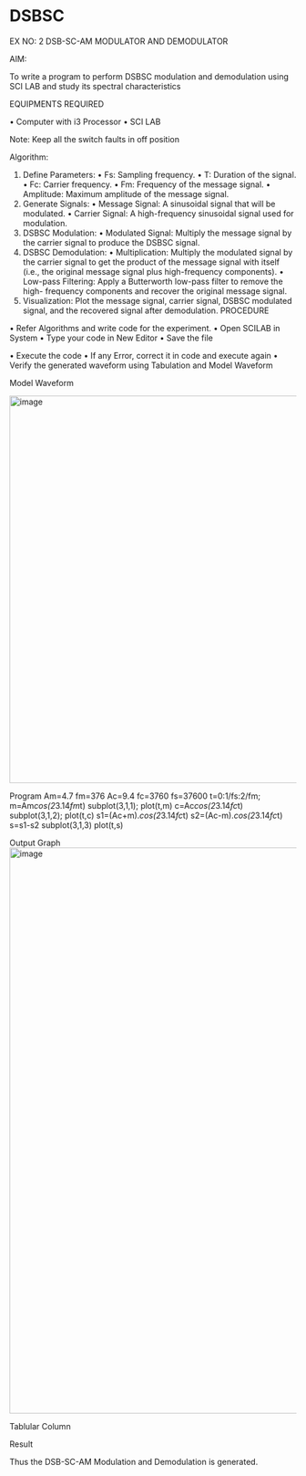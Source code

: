 # DSBSC


EX NO: 2	DSB-SC-AM MODULATOR AND DEMODULATOR

AIM:

To write a program to perform DSBSC modulation and demodulation using SCI LAB and study its spectral characteristics

EQUIPMENTS REQUIRED

•	Computer with i3 Processor
•	SCI LAB

Note: Keep all the switch faults in off position

Algorithm:

1.	Define Parameters:
•	Fs: Sampling frequency.
•	T: Duration of the signal.
•	Fc: Carrier frequency.
•	Fm: Frequency of the message signal.
•	Amplitude: Maximum amplitude of the message signal.
2.	Generate Signals:
•	Message Signal: A sinusoidal signal that will be modulated.
•	Carrier Signal: A high-frequency sinusoidal signal used for modulation.
3.	DSBSC Modulation:
•	Modulated Signal: Multiply the message signal by the carrier signal to produce the DSBSC signal.
4.	DSBSC Demodulation:
•	Multiplication: Multiply the modulated signal by the carrier signal to get the product of the message signal with itself (i.e., the original message signal plus high-frequency components).
•	Low-pass Filtering: Apply a Butterworth low-pass filter to remove the high- frequency components and recover the original message signal.
5.	Visualization:
Plot the message signal, carrier signal, DSBSC modulated signal, and the recovered signal after demodulation.
PROCEDURE

•	Refer Algorithms and write code for the experiment.
•	Open SCILAB in System
•	Type your code in New Editor
•	Save the file
 
•	Execute the code
•	If any Error, correct it in code and execute again
•	Verify the generated waveform using Tabulation and Model Waveform

Model Waveform

<img width="703" height="679" alt="image" src="https://github.com/user-attachments/assets/e7c7c7f8-ccf2-41ac-b1f3-325989941a6f" />

Program
Am=4.7
fm=376
Ac=9.4
fc=3760
fs=37600
t=0:1/fs:2/fm;
m=Am*cos(2*3.14*fm*t)
subplot(3,1,1);
plot(t,m)
c=Ac*cos(2*3.14*fc*t)
subplot(3,1,2);
plot(t,c)
s1=(Ac+m).*cos(2*3.14*fc*t)
s2=(Ac-m).*cos(2*3.14*fc*t)
s=s1-s2
subplot(3,1,3)
plot(t,s)



Output Graph
<img width="1912" height="992" alt="image" src="https://github.com/user-attachments/assets/b6228673-69f1-411b-935b-2e6d9bf2c1cf" />



Tablular Column


Result

Thus the DSB-SC-AM Modulation and Demodulation is generated.

